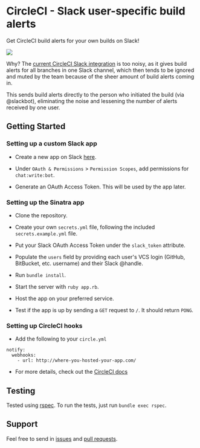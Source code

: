 # CircleCI - Slack user-specific build alerts

Get CircleCI build alerts for your own builds on Slack!

![](http://i.imgur.com/j2Ip1zy.png)

Why? The [current CircleCI Slack integration](https://slack.com/apps/A0F7VRE7N-circleci) is too noisy, as it gives build alerts for all branches in one Slack channel, which then tends to be ignored and muted by the team because of the sheer amount of build alerts coming in.

This sends build alerts directly to the person who initiated the build (via @slackbot), eliminating the noise and lessening the number of alerts received by one user.

## Getting Started

### Setting up a custom Slack app

- Create a new app on Slack [here](https://api.slack.com/apps).

- Under `OAuth & Permissions` > `Permission Scopes`, add permissions for `chat:write:bot`.

- Generate an OAuth Access Token. This will be used by the app later.

### Setting up the Sinatra app

- Clone the repository.

- Create your own `secrets.yml` file, following the included `secrets.example.yml` file.

- Put your Slack OAuth Access Token under the `slack_token` attribute.

- Populate the `users` field by providing each user's VCS login (GitHub, BitBucket, etc. username) and their Slack @handle.

- Run `bundle install`.

- Start the server with `ruby app.rb`.

- Host the app on your preferred service.

- Test if the app is up by sending a `GET` request to `/`. It should return `PONG`.

### Setting up CircleCI hooks

- Add the following to your `circle.yml`

```
notify:
  webhooks:
    - url: http://where-you-hosted-your-app.com/
```

- For more details, check out the [CircleCI docs](https://circleci.com/docs/1.0/configuration/#notify)

## Testing

Tested using [rspec](http://rspec.info/). To run the tests, just run `bundle exec rspec`.

## Support

Feel free to send in [issues](https://github.com/b-ggs/circleci-slack-user-specific-build-alerts/issues) and [pull requests](https://github.com/b-ggs/circleci-slack-user-specific-build-alerts/pulls).
